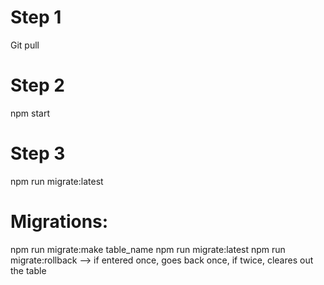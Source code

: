 # Step 1
Git pull
# Step 2
npm start
# Step 3
npm run migrate:latest



# Migrations:
npm run migrate:make table_name
npm run migrate:latest
npm run migrate:rollback --> if entered once, goes back once, if twice, cleares out the table


